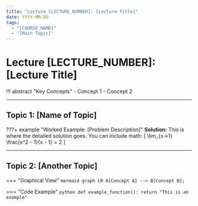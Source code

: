 ```yaml
---
title: "Lecture [LECTURE_NUMBER]: [Lecture Title]"
date: YYYY-MM-DD
tags:
  - "[COURSE_NAME]"
  - "[Main Topic]"
---
```


# Lecture [LECTURE_NUMBER]: [Lecture Title]

<!-- prettier-ignore -->
!!! abstract "Key Concepts"
    - Concept 1
    - Concept 2

---

## Topic 1: [Name of Topic]

<!-- Add your detailed notes here. -->

<!-- prettier-ignore -->
???+ example "Worked Example: [Problem Description]"
    **Solution:**
    This is where the detailed solution goes. You can include math:
    \[
    \lim_{x→1} \frac{x^2 - 1}{x - 1} = 2
    \]

---

## Topic 2: [Another Topic]

<!-- prettier-ignore -->
=== "Graphical View"
    ```mermaid
    graph LR
      A[Concept A] --> B[Concept B];
    ```

<!-- prettier-ignore -->
=== "Code Example"
    ```python
    def example_function():
        return "This is an example"
    ```
